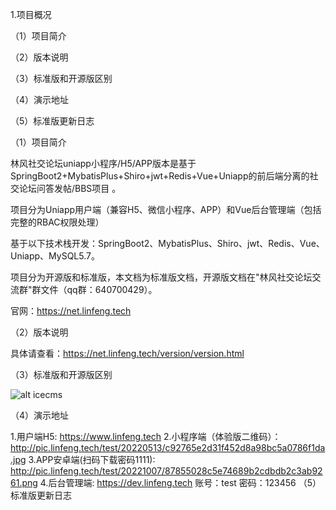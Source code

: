 1.项目概况

（1）项目简介

（2）版本说明

（3）标准版和开源版区别

（4）演示地址

（5）标准版更新日志

（1）项目简介


林风社交论坛uniapp小程序/H5/APP版本是基于SpringBoot2+MybatisPlus+Shiro+jwt+Redis+Vue+Uniapp的前后端分离的社交论坛问答发帖/BBS项目 。

项目分为Uniapp用户端（兼容H5、微信小程序、APP）和Vue后台管理端（包括完整的RBAC权限处理）

基于以下技术栈开发：SpringBoot2、MybatisPlus、Shiro、jwt、Redis、Vue、Uniapp、MySQL5.7。

项目分为开源版和标准版，本文档为标准版文档，开源版文档在"林风社交论坛交流群"群文件（qq群：640700429）。

官网：https://net.linfeng.tech

（2）版本说明

具体请查看：https://net.linfeng.tech/version/version.html

（3）标准版和开源版区别

![alt icecms](https://img.kancloud.cn/a6/fb/a6fbf7311e54dab2a3be295787efa24f_1041x1538.png)

（4）演示地址

1.用户端H5:
https://www.linfeng.tech
2.小程序端（体验版二维码）：http://pic.linfeng.tech/test/20220513/c92765e2d31f452d8a98bc5a0786f1da.jpg
3.APP安卓端(扫码下载密码1111):
http://pic.linfeng.tech/test/20221007/87855028c5e74689b2cdbdb2c3ab9261.png
4.后台管理端:
https://dev.linfeng.tech 账号：test 密码：123456
（5）标准版更新日志